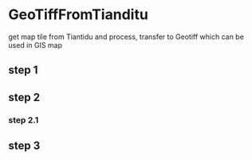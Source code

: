 # GeoTiffFromTianditu
get map tile from Tiantidu and process, transfer to Geotiff which can be used in GIS map

## step 1
## step 2
### step 2.1
## step 3
